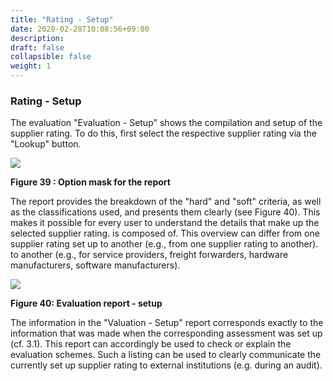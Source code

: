 ```yaml
---
title: "Rating - Setup"
date: 2020-02-28T10:08:56+09:00
description: 
draft: false
collapsible: false
weight: 1
---
```

### Rating - Setup

The evaluation "Evaluation - Setup" shows the compilation and setup of the 
supplier rating. To do this, first select the respective supplier rating via 
the "Lookup" button.

![](images/connectornav/easysupra/Abb39.png)

**Figure 39 : Option mask for the report**

The report provides the breakdown of the "hard" and "soft" criteria, as well as the classifications used, and presents them clearly (see Figure 40). This makes it possible for every 
user to understand the details that make up the selected supplier rating. 
is composed of. This overview can differ from one supplier rating set up to another (e.g., from one supplier rating to another). 
to another (e.g., for service providers, freight forwarders, hardware manufacturers, software manufacturers).

![](images/connectornav/easysupra/Abb40.png)

**Figure 40: Evaluation report - setup**

The information in the "Valuation - Setup" report corresponds exactly to the information that was
made when the corresponding assessment was set up (cf. 3.1). This
report can accordingly be used to check or explain the evaluation schemes. Such a listing can be used to clearly communicate the currently set up supplier rating to external institutions (e.g. during an audit).